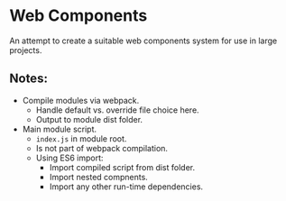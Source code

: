 # Web Components
An attempt to create a suitable web components system for use in large projects.

## Notes:
* Compile modules via webpack.
	- Handle default vs. override file choice here.
	- Output to module dist folder.
* Main module script.
	- `index.js` in module root.
	- Is not part of webpack compilation.
	- Using ES6 import:
		- Import compiled script from dist folder.
		- Import nested compnents.
		- Import any other run-time dependencies.
